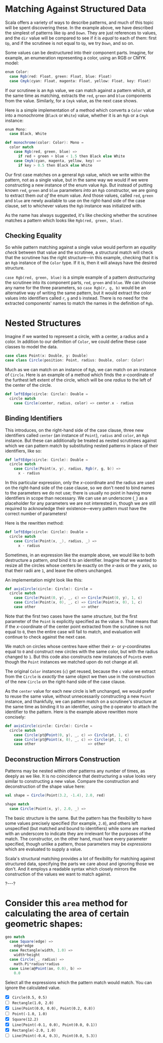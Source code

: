 # Matching Against Structured Data

Scala offers a variety of ways to describe patterns, and much of this topic will be spent discovering these.
In the example above, we have described the simplest of patterns like `Up` and `Down`. They are just references
to values, and the `dir` value will be compared to see if it is _equal_ to each of them: first `Up`, and if
the scrutinee is not equal to `Up`, we try `Down`, and so on.

Some values can be destructured into their component parts. Imagine, for example, an enumeration representing a
color, using an RGB or CMYK model:
```scala
enum Color:
  case Rgb(red: Float, green: Float, blue: Float)
  case Cmyk(cyan: Float, magenta: Float, yellow: Float, key: Float)
```

If our scrutinee is an `Rgb` value, we can match against a pattern which, at the same time as matching, extracts
the `red`, `green` and `blue` components from the value. Similarly, for a `Cmyk` value, as the next case shows.

Here is a simple implementation of a method which converts a `Color` value into a monochrome (`Black` or
`White`) value, whether it is an `Rgb` or a `Cmyk` instance:

```scala
enum Mono:
  case Black, White

def monochrome(color: Color): Mono =
  color match
    case Rgb(red, green, blue) =>
      if red + green + blue < 1.5 then Black else White
    case Cmyk(cyan, magenta, yellow, key) =>
      if key > 0.5 then Black else White
```

Our first case matches on a general `Rgb` value, which we write within the pattern, not as a single value, but
in the same way we would if we were constructing a new instance of the enum value `Rgb`. But instead of putting
known `red`, `green` and `blue` parameters _into_ an `Rgb` constructor, we are going to extract them _out of_
the enum value. And those values, called `red`, `green` and `blue` are newly available to use on the right-hand
side of the case clause, set to whichever values the `Rgb` instance was initialized with.

As the name has always suggested, it's like checking whether the scrutinee matches a pattern which looks like
`Rgb(red, green, blue)`.

## Checking Equality

So while pattern matching against a single value would perform an _equality check_ between that value and the
scrutinee, a structural match will check that the scrutinee has the right structure—in this example, checking
that it is an `Rgb` instance of the `Color` type. If it is, then it will always have the desired structure.

`case Rgb(red, green, blue)` is a simple example of a pattern _destructuring_ the scrutinee into its component
parts, `red`, `green` and `blue`. We can choose any name for the three parameters, so `case Rgb(r, g, b)` would
be an alternative way of writing the same pattern, but it would extract the color values into identifiers called
`r`, `g` and `b` instead. There is no need for the extracted components' names to match the names in the
definition of `Rgb`.

# Nested Structures

Imagine if we wanted to represent a circle, with a center, a radius and a color. In addition to our definition
of `Color`, we could define these case classes to model the data.
```scala
case class Point(x: Double, y: Double)
case class Circle(position: Point, radius: Double, color: Color)
```

Much as we can match on an instance of `Rgb`, we can match on an instance of `Circle`. Here is an example of a
method which finds the *x*-coordinate of the furthest left extent of the circle, which will be one _radius_ to
the left of the center of the circle.

```scala
def leftEdge(circle: Circle): Double =
  circle match
    case Circle(center, radius, color) => center.x - radius
```

## Binding Identifiers

This introduces, on the right-hand side of the case clause, three new identifiers called `center` (an instance
of `Point`), `radius` and `color`, an `Rgb` instance. But these can additionally be treated as nested scrutinees
against which we can pattern match by substituting nested patterns in place of their identifiers, like so:
```scala
def leftEdge(circle: Circle): Double =
  circle match
    case Circle(Point(x, y), radius, Rgb(r, g, b)) =>
      x - radius
```

In this particular expression, only the *x*-coordinate and the radius are used on the right-hand side of the
case clause, so we don't need to bind names to the parameters we do not use; there is usually no point in having
more identifiers in scope than necessary. We can use an underscore (`_`) as a placeholder for any parameters we
are not interested in, though we are still required to acknowledge their existence—every pattern must have the
correct number of parameters!

Here is the rewritten method:
```scala
def leftEdge(circle: Circle): Double =
  circle match
    case Circle(Point(x, _), radius, _) =>
      x - radius
```

Sometimes, in an expression like the example above, we would like to both destructure a pattern, _and_ bind it
to an identifier. Imagine that we wanted to resize all the circles whose centers lie exactly on the *x*-axis
or the *y* axis, so that their radii are `1`, and leave the others unchanged.

An implementation might look like this:
```scala
def axisCircle(circle: Circle): Circle =
  circle match
    case Circle(Point(0, y), _, c) => Circle(Point(0, y), 1, c)
    case Circle(Point(x, 0), _, c) => Circle(Point(x, 0), 1, c)
    case other                     => other
```

Note that the first two cases have the same _structure_, but the first parameter of the `Point` is explicitly
specified as the value `0`. That means that if the *x*-coordinate of the center point extracted from the
scrutinee is not equal to `0`, then the entire case will fail to match, and evaluation will continue to check
against the next case.

We match on circles whose centres have either their *x*- or *y*-coordinates equal to `0` and construct new
circles with the same color, but with the radius changed to `1`. But this code also constructs new instances of
`Point`s even though the `Point` instances we matched upon do not change at all.

The original `Color` instances (`c`) get reused, because the `c` value we extract from the `Circle` is _exactly_
the same object we then use in the construction of the new `Circle` on the right-hand side of the case clause.

As the `center` value for each new circle is left unchanged, we would prefer to reuse the same value, without
unnecessarily constructing a new `Point` instance, and thankfully, we can pattern match on a scrutinee's
structure at the same time as binding it to an identifier, using the `@` operator to attach the identifier to
the pattern. Here is the example above rewritten more concisely:
```scala
def axisCircle(circle: Circle): Circle =
  circle match
    case Circle(pt@Point(0, y), _, c) => Circle(pt, 1, c)
    case Circle(pt@Point(x, 0), _, c) => Circle(pt, 1, c)
    case other                        => other
```

## Deconstruction Mirrors Construction

Patterns may be nested within other patterns any number of times, as deeply as we like. It is no coincidence
that destructuring a value looks very similar to constructing a new value. Compare the construction and
deconstruction of the shape value here:
```scala
val shape = Circle(Point(3.2, -1.4), 2.0, red)

shape match
  case Circle(Point(x, y), 2.0, _) =>
```

The basic structure is the same. But the pattern has the flexibility to have some values precisely specified
(for example, `2.0`), and others left unspecified (but matched and bound to identifiers) while some are marked
with an underscore to indicate they are irrelevant for the purposes of the match. The constructor, on the other
hand, must have every parameter specified, though unlike a pattern, those parameters may be _expressions_ which
are evaluated to supply a value.

Scala's structural matching provides a lot of flexibility for matching against structured data, specifying the
parts we care about and ignoring those we don't. And it employs a readable syntax which closely mirrors the
construction of the values we want to match against.

?---?

# Consider this `area` method for calculating the area of certain geometric shapes:

```scala
geo match
  case Square(edge) =>
    edge*edge
  case Rectangle(width, 1.0) =>
    width*height
  case Circle(_, radius) =>
    math.Pi*radius*radius
  case Line(a@Point(ax, 0.0), b) =>
    0.0
```

Select all the expressions which the pattern match would match. You can ignore the calculated value.

* [X] `Circle(0.5, 0.5)`
* [ ] `Rectangle(1.0, 2.0)`
* [X] `Line(Point(0.0, 0.0), Point(0.2, 0.8))`
* [ ] `Point(-1.0, 1.0)`
* [X] `Square(12.2)`
* [X] `Line(Point(-0.1, 0.0), Point(0.0, 0.1))`
* [X] `Rectangle(-2.0, 1.0)`
* [ ] `Line(Point(-0.4, 0.3), Point(0.0, 5.3))`